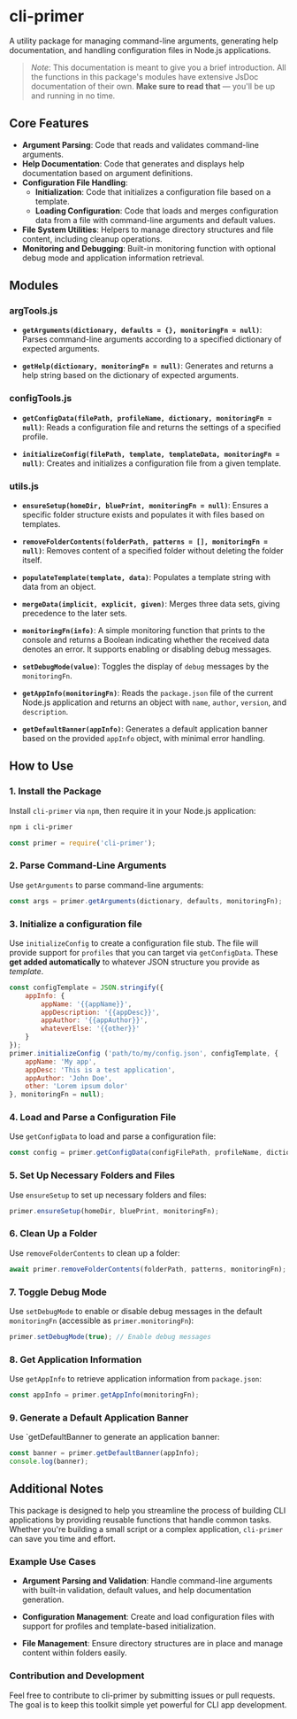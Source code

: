 # cli-primer

A utility package for managing command-line arguments, generating help documentation, and handling configuration files in Node.js applications.

> _Note_: This documentation is meant to give you a brief introduction. All the functions in this package's modules have extensive JsDoc documentation of their own. __Make sure to read that__ — you'll be up and running in no time.

## Core Features

- **Argument Parsing**: Code that reads and validates command-line arguments.
- **Help Documentation**: Code that generates and displays help documentation based on argument definitions.
- **Configuration File Handling**:
  - **Initialization**: Code that initializes a configuration file based on a template.
  - **Loading Configuration**: Code that loads and merges configuration data from a file with command-line arguments and default values.
- **File System Utilities**: Helpers to manage directory structures and file content, including cleanup operations.
- **Monitoring and Debugging**: Built-in monitoring function with optional debug mode and application information retrieval.

## Modules

### argTools.js

- **`getArguments(dictionary, defaults = {}, monitoringFn = null)`**: 
  Parses command-line arguments according to a specified dictionary of expected arguments.

- **`getHelp(dictionary, monitoringFn = null)`**: 
  Generates and returns a help string based on the dictionary of expected arguments.

### configTools.js

- **`getConfigData(filePath, profileName, dictionary, monitoringFn = null)`**: 
  Reads a configuration file and returns the settings of a specified profile.

- **`initializeConfig(filePath, template, templateData, monitoringFn = null)`**: 
  Creates and initializes a configuration file from a given template.

### utils.js

- **`ensureSetup(homeDir, bluePrint, monitoringFn = null)`**: 
  Ensures a specific folder structure exists and populates it with files based on templates.

- **`removeFolderContents(folderPath, patterns = [], monitoringFn = null)`**: 
  Removes content of a specified folder without deleting the folder itself.

- **`populateTemplate(template, data)`**: 
  Populates a template string with data from an object.

- **`mergeData(implicit, explicit, given)`**: 
  Merges three data sets, giving precedence to the later sets.

- **`monitoringFn(info)`**:
  A simple monitoring function that prints to the console and returns a Boolean indicating whether the received data denotes an error. It supports enabling or disabling debug messages.

- **`setDebugMode(value)`**:
  Toggles the display of `debug` messages by the `monitoringFn`.

- **`getAppInfo(monitoringFn)`**:
  Reads the `package.json` file of the current Node.js application and returns an object with `name`, `author`, `version`, and `description`.

- **`getDefaultBanner(appInfo)`**:
  Generates a default application banner based on the provided `appInfo` object, with minimal error handling.

## How to Use

### 1. Install the Package

Install `cli-primer` via `npm`, then require it in your Node.js application:
```bash
npm i cli-primer
```
```javascript
const primer = require('cli-primer');
```

### 2. Parse Command-Line Arguments

Use `getArguments` to parse command-line arguments:
```javascript
const args = primer.getArguments(dictionary, defaults, monitoringFn);
```

### 3. Initialize a configuration file
Use `initializeConfig` to create a configuration file stub. The file will provide support for `profiles` that you can target via `getConfigData`. These __get added automatically__ to whatever JSON structure you provide as _template_.
```javascript
const configTemplate = JSON.stringify({
    appInfo: {
        appName: '{{appName}}',
        appDescription: '{{appDesc}}',
        appAuthor: '{{appAuthor}}',
        whateverElse: '{{other}}'
    }
});
primer.initializeConfig ('path/to/my/config.json', configTemplate, {
    appName: 'My app',
    appDesc: 'This is a test application',
    appAuthor: 'John Doe',
    other: 'Lorem ipsum dolor'
}, monitoringFn = null);
```

### 4. Load and Parse a Configuration File
Use `getConfigData` to load and parse a configuration file:
```javascript
const config = primer.getConfigData(configFilePath, profileName, dictionary, monitoringFn);
```

### 5. Set Up Necessary Folders and Files
Use `ensureSetup` to set up necessary folders and files:
```javascript
primer.ensureSetup(homeDir, bluePrint, monitoringFn);
```

### 6. Clean Up a Folder
Use `removeFolderContents` to clean up a folder:
```javascript
await primer.removeFolderContents(folderPath, patterns, monitoringFn);
```

### 7. Toggle Debug Mode
Use `setDebugMode` to enable or disable debug messages in the default `monitoringFn` (accessible as `primer.monitoringFn`):
```javascript
primer.setDebugMode(true); // Enable debug messages
```

### 8. Get Application Information
Use `getAppInfo` to retrieve application information from `package.json`:
```javascript
const appInfo = primer.getAppInfo(monitoringFn);
```

### 9. Generate a Default Application Banner
Use `getDefaultBanner to generate an application banner:
```javascript
const banner = primer.getDefaultBanner(appInfo);
console.log(banner);
```

## Additional Notes
This package is designed to help you streamline the process of building CLI applications by providing reusable functions that handle common tasks. Whether you're building a small script or a complex application, `cli-primer` can save you time and effort.

### Example Use Cases
* __Argument Parsing and Validation__: Handle command-line arguments with built-in validation, default values, and help documentation generation.

* __Configuration Management__: Create and load configuration files with support for profiles and template-based initialization.

* __File Management__: Ensure directory structures are in place and manage content within folders easily.

### Contribution and Development
Feel free to contribute to cli-primer by submitting issues or pull requests. The goal is to keep this toolkit simple yet powerful for CLI app development.